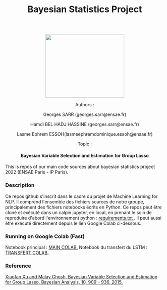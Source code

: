 <h1><p align="center">Bayesian Statistics Project </p></h1>

<p align="center">
  <br><br>
  <img src="https://upload.wikimedia.org/wikipedia/commons/thumb/e/ec/LOGO-ENSAE.png/480px-LOGO-ENSAE.png", width="250", height="200">
</p>
<p align="center">Authors :</p>

<p align="center">Georges SARR (georges.sarr@ensae.fr)</p>
<p align="center">Hamdi BEL HADJ HASSINE (georges.sarr@ensae.fr)</p>
<p align="center">Lasme Ephrem ESSOH(lasmeephremdominique.essoh@ensae.fr)</p>

<p align="center">Topic :</p>
<h4><p align="center">Bayesian Variable Selection and Estimation for Group Lasso</p></h4>

This is repos of our main code sources about bayesian statistics project 2022 (ENSAE Paris - IP Paris).

### Description 
Ce repos github s'inscrit dans le cadre du projet de Machine Learning for NLP. Il comprend l'ensemble des fichiers sources de notre groupe, principalement des fichiers notebooks écrits en Python. Ce repos peut être cloné et exécuté dans un calpin jupyter, en local, en prenant le soin de reproduire d'abord l'environnement python : <a href  ="https://github.com/lasme-ephrem/ensae2022_bayesian_project/blob/main/notebook_bayesian_project.ipynb"> requirements.txt <a/>. Il peut aussi être exécuté directement depuis le lien Google Colab ci-dessous.

###  Running on Google Colab (Fast)
  Notebook principal : <a href="https://colab.research.google.com/drive/1N1I8gShlDpqSw53JlkRSr7ZSE28TtUsZ?usp=sharing"> MAIN COLAB.<a/>
  Notebook du transfert du LSTM : <a href="https://colab.research.google.com/drive/1i5zehYMtjF6N2Nn3f0aB5XStkQSI_6ne?usp=sharing">TRANSFERT COLAB.<a/>


 ### Reference 
<a href ="https://arxiv.org/pdf/1512.01013.pdf">Xiaofan Xu and Malay Ghosh, Bayesian Variable Selection and Estimation for Group Lasso, Bayesian Analysis, 10, 909 – 936, 2015. <a/>
